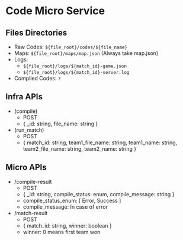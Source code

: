 # Code Micro Service

## Files Directories
- Raw Codes: `${file_root}/codes/${file_name}`
- Maps: `${file_root}/maps/map.json` (Always take map.json)
- Logs: 
  - `${file_root}/logs/${match_id}-game.json`
  - `${file_root}/logs/${match_id}-server.log`
- Compiled Codes: `?`

## Infra APIs
- (compile)
  - POST
  - { _id: string, file_name: string }
- (run_match)
  - POST
  - { match_id: string, team1_file_name: string, team1_name: string, team2_file_name: string, team2_name: string }

## Micro APIs
- /compile-result
  - POST
  - { _id: string, compile_status: enum, compile_message: string }
  - compile_status_enum: [ Error, Success ]
  - compile_message: In case of error
- /match-result
  - POST
  - { match_id: string, winner: boolean }
  - winner: 0 means first team won
